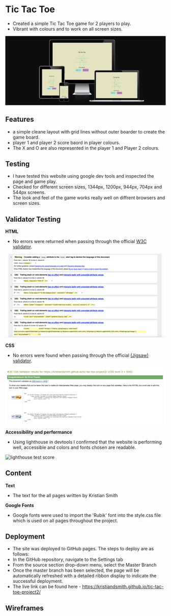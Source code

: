 # Tic Tac Toe

- Created a simple Tic Tac Toe game for 2 players to play. 
- Vibrant with colours and to work on all screen sizes. 

![multiscreen size](/assets/multiscreen-image.png)

## Features
- a simple cleane layout with grid lines without outer boarder to create the game board.
- player 1 and player 2 score baord in player colours. 
- The X and O are also represented in the player 1 and Player 2 colours.

## Testing

- I have tested this website using google dev tools and inspected the page and game play. 
- Checked for different screen sizes, 1344px, 1200px, 944px, 704px and 544px screens. 
- The look and feel of the game works really well on diffrent browsers and screen sizes. 


## Validator Testing

**HTML**
- No errors were returned when passing through the official [W3C validator](https://validator.w3.org/).

![W#C Validator](/assets/html-validator.png)

**CSS**
- No errors were found when passing through the official [(Jigsaw) validator](https://jigsaw.w3.org/css-validator/).

![Jigsaw Validator](/assets/w3c-css-validator.png)

**Accessibility and performance**
- Using lighthouse in devtools I confirmed that the website is performing well, accessible and colors and fonts chosen are readable.

![lighthouse test score](/assets/images/lightouse-score.png)

## Content

**Text**
- The text for the all pages written by Kristian Smith

**Google Fonts**
- Google fonts were used to import the 'Rubik' font into the style.css file which is used on all pages throughout the project.

## Deployment


- The site was deployed to GitHub pages. The steps to deploy are as follows:
- In the GitHub repository, navigate to the Settings tab
- From the source section drop-down menu, select the Master Branch
- Once the master branch has been selected, the page will be automatically refreshed with a detailed ribbon display to indicate the successful deployment.
- The live link can be found here - https://kristiandsmith.github.io/tic-tac-toe-project2/

## Wireframes
